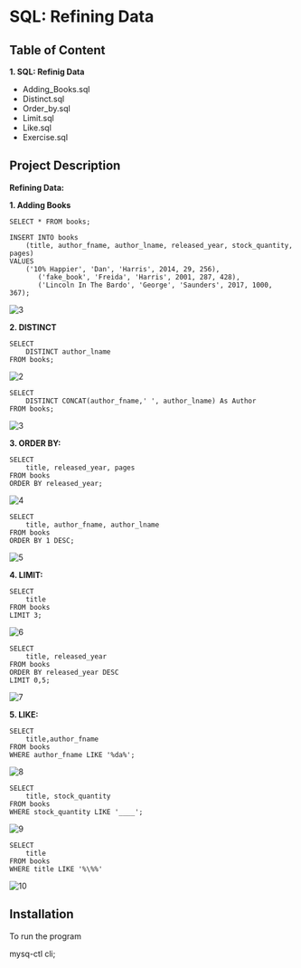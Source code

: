 
# SQL: Refining Data





## Table of Content


**1. SQL: Refinig Data**
 - Adding_Books.sql
 - Distinct.sql
 - Order_by.sql
 - Limit.sql
 - Like.sql
 - Exercise.sql
## Project Description

**Refining Data:**

**1. Adding Books**

    SELECT * FROM books;

    INSERT INTO books
        (title, author_fname, author_lname, released_year, stock_quantity, pages)
    VALUES 
        ('10% Happier', 'Dan', 'Harris', 2014, 29, 256), 
           ('fake_book', 'Freida', 'Harris', 2001, 287, 428),
           ('Lincoln In The Bardo', 'George', 'Saunders', 2017, 1000, 367);
![3](https://user-images.githubusercontent.com/128286364/232774179-3b441609-6958-4309-a805-a64b2c27d139.png)

**2. DISTINCT**

    SELECT 
        DISTINCT author_lname 
    FROM books;
![2](https://user-images.githubusercontent.com/128286364/232774398-85d0d149-b68b-4b72-85f7-cd52bbe64193.png)

    SELECT 
        DISTINCT CONCAT(author_fname,' ', author_lname) As Author 
    FROM books;
![3](https://user-images.githubusercontent.com/128286364/232774458-a9c57905-abcc-4270-9de5-518294f0f0fd.png)


**3. ORDER BY:**

    SELECT 
        title, released_year, pages 
    FROM books 
    ORDER BY released_year;
![4](https://user-images.githubusercontent.com/128286364/232774492-5063796e-510f-4ab0-9304-1cecca4fc15c.png)

    SELECT 
        title, author_fname, author_lname
    FROM books 
    ORDER BY 1 DESC;
![5](https://user-images.githubusercontent.com/128286364/232774532-ce783761-9046-41a9-ace1-e0bb5e972a50.png)


**4. LIMIT:**

    SELECT 
        title 
    FROM books 
    LIMIT 3;
![6](https://user-images.githubusercontent.com/128286364/232774580-00103417-975f-443a-9339-b655dfac3c11.png)

    SELECT 
        title, released_year 
    FROM books
    ORDER BY released_year DESC 
    LIMIT 0,5;
![7](https://user-images.githubusercontent.com/128286364/232774629-967d717c-85e7-44d9-a712-a0f4d534af02.png)

**5. LIKE:**
 
    SELECT 
        title,author_fname 
    FROM books
    WHERE author_fname LIKE '%da%';
![8](https://user-images.githubusercontent.com/128286364/232774672-897fee99-49ac-44c4-8b78-07e62430cf75.png)


    SELECT 
        title, stock_quantity 
    FROM books 
    WHERE stock_quantity LIKE '____';
![9](https://user-images.githubusercontent.com/128286364/232774721-197935d1-1487-4b08-9c38-a91e5807941b.png)

    SELECT 
        title 
    FROM books 
    WHERE title LIKE '%\%%'
 ![10](https://user-images.githubusercontent.com/128286364/232774751-d93d1937-9425-4837-a0ab-cad436d1be18.png)
 

## Installation

To run the program

mysq-ctl cli;
